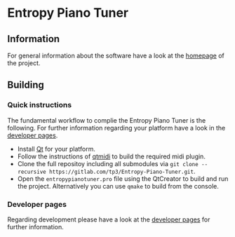 # Entropy Piano Tuner

## Information
For general information about the software have a look at the [homepage](http://piano-tuner.org/) of the project.

## Building

### Quick instructions
The fundamental workflow to complie the Entropy Piano Tuner is the following. For further information regarding your platform have a look in the [developer pages](http://develop.piano-tuner.org).

* Install [Qt](https://www.qt.io/download-open-source/) for your platform.
* Follow the instructions of [qtmidi](https://gitlab.com/tp3/qtmidi) to build the required midi plugin.
* Clone the full repositoy including all submodules via `git clone --recursive https://gitlab.com/tp3/Entropy-Piano-Tuner.git`.
* Open the `entropypianotuner.pro` file using the QtCreator to build and run the project. Alternatively you can use `qmake` to build from the console.


### Developer pages
Regarding development please have a look at the [developer pages](http://develop.piano-tuner.org) for further information.
